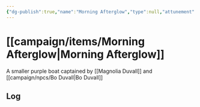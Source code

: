 ```yaml
---
{"dg-publish":true,"name":"Morning Afterglow","type":null,"attunement":null,"rarity":null,"requires":null,"source":"","owner":"[[campaign/npcs/Magnolia Duvall\|Magnolia Duvall]]","tags":null,"permalink":"/campaign/items/morning-afterglow/","dgPassFrontmatter":true,"noteIcon":"","created":"2025-10-26T12:26:23.240-07:00","updated":"2025-10-27T13:25:24.011-07:00"}
---
```


# [[campaign/items/Morning Afterglow\|Morning Afterglow]]
A smaller purple boat captained by [[Magnolia Duvall]] and [[campaign/npcs/Bo Duvall\|Bo Duvall]]

## Log
